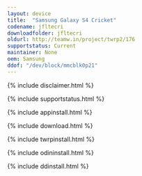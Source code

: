 ```yaml
---
layout: device
title:  "Samsung Galaxy S4 Cricket"
codename: jfltecri
downloadfolder: jfltecri
oldurl: http://teamw.in/project/twrp2/176
supportstatus: Current
maintainer: None
oem: Samsung
ddof: "/dev/block/mmcblk0p21"
---
```


{% include disclaimer.html %}

{% include supportstatus.html %}

{% include appinstall.html %}

{% include download.html %}

{% include twrpinstall.html %}

{% include odininstall.html %}

{% include ddinstall.html %}

